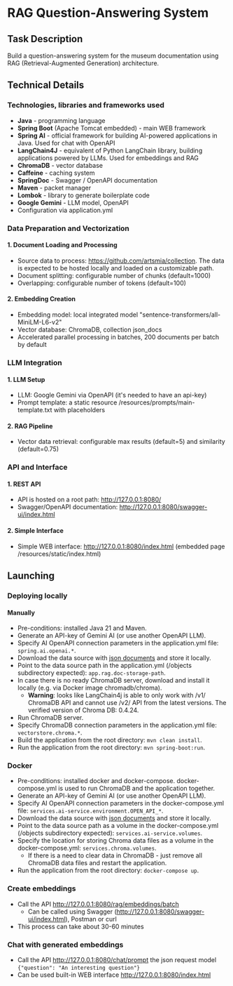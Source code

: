 # RAG Question-Answering System

## Task Description
Build a question-answering system for the museum documentation using RAG (Retrieval-Augmented Generation) architecture.

## Technical Details
### Technologies, libraries and frameworks used
* **Java** - programming language
* **Spring Boot** (Apache Tomcat embedded) - main WEB framework
* **Spring AI** - official framework for building AI-powered applications in Java. Used for chat with OpenAPI
* **LangChain4J** - equivalent of Python LangChain library, building applications powered by LLMs. Used for embeddings and RAG
* **ChromaDB** - vector database
* **Caffeine** - caching system
* **SpringDoc** - Swagger / OpenAPI documentation
* **Maven** - packet manager
* **Lombok** - library to generate boilerplate code
* **Google Gemini** - LLM model, OpenAPI
* Configuration via application.yml

### Data Preparation and Vectorization
#### 1. Document Loading and Processing
   * Source data to process: https://github.com/artsmia/collection. The data is expected to be hosted locally and loaded on a customizable path.
   * Document splitting: configurable number of chunks (default=1000) 
   * Overlapping: configurable number of tokens (default=100)

#### 2. Embedding Creation
   * Embedding model: local integrated model "sentence-transformers/all-MiniLM-L6-v2"
   * Vector database: ChromaDB, collection json_docs
   * Accelerated parallel processing in batches, 200 documents per batch by default

### LLM Integration
#### 1. LLM Setup
   * LLM: Google Gemini via OpenAPI (it's needed to have an api-key)
   * Prompt template: a static resource /resources/prompts/main-template.txt with placeholders

#### 2. RAG Pipeline
   * Vector data retrieval: configurable max results (default=5) and similarity (default=0.75)  

### API and Interface
#### 1. REST API
   * API is hosted on a root path: http://127.0.0.1:8080/
   * Swagger/OpenAPI documentation: http://127.0.0.1:8080/swagger-ui/index.html

#### 2. Simple Interface
   * Simple WEB interface: http://127.0.0.1:8080/index.html (embedded page /resources/static/index.html)

## Launching
### Deploying locally
#### Manually
   * Pre-conditions: installed Java 21 and Maven.
   * Generate an API-key of Gemini AI (or use another OpenAPI LLM).
   * Specify AI OpenAPI connection parameters in the application.yml file: `spring.ai.openai.*`.
   * Download the data source with [json documents](https://github.com/artsmia/collection) and store it locally.
   * Point to the data source path in the application.yml (/objects subdirectory expected): `app.rag.doc-storage-path`. 
   * In case there is no ready ChromaDB server, download and install it locally (e.g. via Docker image chromadb/chroma).
     * **Warning**: looks like LangChain4j is able to only work with /v1/ ChromaDB API and cannot use /v2/ API from the latest versions. The verified version of Chroma DB: 0.4.24.   
   * Run ChromaDB server.
   * Specify ChromaDB connection parameters in the application.yml file: `vectorstore.chroma.*`.
   * Build the application from the root directory: `mvn clean install`.
   * Run the application from the root directory: `mvn spring-boot:run`.
### Docker
   * Pre-conditions: installed docker and docker-compose. docker-compose.yml is used to run ChromaDB and the application together.
   * Generate an API-key of Gemini AI (or use another OpenAPI LLM).
   * Specify AI OpenAPI connection parameters in the docker-compose.yml file: `services.ai-service.environment.OPEN_API_*`.
   * Download the data source with [json documents](https://github.com/artsmia/collection) and store it locally.
   * Point to the data source path as a volume in the docker-compose.yml (/objects subdirectory expected): `services.ai-service.volumes`.
   * Specify the location for storing Chroma data files as a volume in the docker-compose.yml: `services.chroma.volumes`.
     * If there is a need to clear data in ChromaDB  - just remove all ChromaDB data files and restart the application.
   * Run the application from the root directory: `docker-compose up`.

### Create embeddings
   * Call the API http://127.0.0.1:8080/rag/embeddings/batch
     * Can be called using Swagger (http://127.0.0.1:8080/swagger-ui/index.html), Postman or curl
   * This process can take about 30-60 minutes

### Chat with generated embeddings
   * Call the API http://127.0.0.1:8080/chat/prompt the json request model `{"question": "An interesting question"}`
   * Can be used built-in WEB interface http://127.0.0.1:8080/index.html